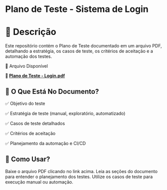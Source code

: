 # Plano de Teste - Sistema de Login

# 📌 Descrição

Este repositório contém o Plano de Teste documentado em um arquivo PDF, detalhando a estratégia, os casos de teste, os critérios de aceitação e a automação dos testes.

📄 Arquivo Disponível

**📌 [Plano de Teste - Login.pdf](planejamentoDeTestesHRM.pdf)**

## 🚀 O Que Está No Documento?


✅ Objetivo do teste

✅ Estratégia de teste (manual, exploratório, automatizado)

✅ Casos de teste detalhados

✅ Critérios de aceitação

✅ Planejamento da automação e CI/CD

## 📂 Como Usar?
Baixe o arquivo PDF clicando no link acima.
Leia as seções do documento para entender o planejamento dos testes.
Utilize os casos de teste para execução manual ou automação.
